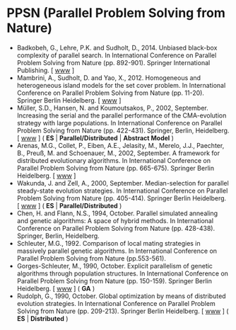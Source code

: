 # PPSN (Parallel Problem Solving from Nature)

* Badkobeh, G., Lehre, P.K. and Sudholt, D., 2014. Unbiased black-box complexity of parallel search. In International Conference on Parallel Problem Solving from Nature (pp. 892-901). Springer International Publishing. [ [www](https://link.springer.com/chapter/10.1007/978-3-319-10762-2_88) ]
* Mambrini, A., Sudholt, D. and Yao, X., 2012. Homogeneous and heterogeneous island models for the set cover problem. In International Conference on Parallel Problem Solving from Nature (pp. 11-20). Springer Berlin Heidelberg. [ [www](https://link.springer.com/chapter/10.1007/978-3-642-32937-1_2) ]
* Müller, S.D., Hansen, N. and Koumoutsakos, P., 2002, September. Increasing the serial and the parallel performance of the CMA-evolution strategy with large populations. In International Conference on Parallel Problem Solving from Nature (pp. 422-431). Springer, Berlin, Heidelberg. [ [www](https://link.springer.com/chapter/10.1007/3-540-45712-7_41) ] ( **ES** | **Parallel/Distributed** | **Abstract Model** )
* Arenas, M.G., Collet, P., Eiben, A.E., Jelasity, M., Merelo, J.J., Paechter, B., Preuß, M. and Schoenauer, M., 2002, September. A framework for distributed evolutionary algorithms. In International Conference on Parallel Problem Solving from Nature (pp. 665-675). Springer Berlin Heidelberg. [ [www](https://link.springer.com/chapter/10.1007/3-540-45712-7_64) ]
* Wakunda, J. and Zell, A., 2000, September. Median-selection for parallel steady-state evolution strategies. In International Conference on Parallel Problem Solving from Nature (pp. 405-414). Springer Berlin Heidelberg. [ [www](https://link.springer.com/chapter/10.1007/3-540-45356-3_40) ] ( **ES** | **Parallel/Distributed** )
* Chen, H. and Flann, N.S., 1994, October. Parallel simulated annealing and genetic algorithms: A space of hybrid methods. In International Conference on Parallel Problem Solving from Nature (pp. 428-438). Springer, Berlin, Heidelberg.
* Schleuter, M.G., 1992. Comparison of local mating strategies in massively parallel genetic algorithms. In International Conference on Parallel Problem Solving from Nature (pp.553-561).
* Gorges-Schleuter, M., 1990, October. Explicit parallelism of genetic algorithms through population structures. In International Conference on Parallel Problem Solving from Nature (pp. 150-159). Springer Berlin Heidelberg. [ [www](https://link.springer.com/chapter/10.1007/BFb0029746) ] ( **GA** )
* Rudolph, G., 1990, October. Global optimization by means of distributed evolution strategies. In International Conference on Parallel Problem Solving from Nature (pp. 209-213). Springer Berlin Heidelberg. [ [www](https://link.springer.com/chapter/10.1007/BFb0029754) ] ( **ES** | **Distributed** )
